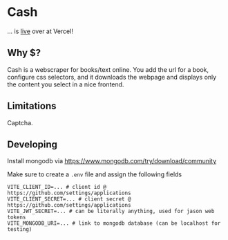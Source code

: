 # Cash
... is [live](https://cash-weld.vercel.app) over at Vercel!

## Why $? 

Cash is a webscraper for books/text online. You add the url for a book, configure css selectors, and it downloads the webpage and displays only the content you select in a nice frontend.

## Limitations

Captcha.

## Developing

Install mongodb via https://www.mongodb.com/try/download/community

Make sure to create a `.env` file and assign the following fields

```shell
VITE_CLIENT_ID=... # client id @ https://github.com/settings/applications
VITE_CLIENT_SECRET=... # client secret @ https://github.com/settings/applications
VITE_JWT_SECRET=... # can be literally anything, used for jason web tokens
VITE_MONGODB_URI=... # link to mongodb database (can be localhost for testing)
```